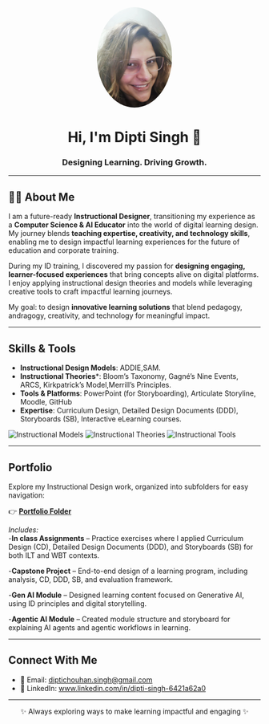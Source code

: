 <!-- Profile banner / photo -->
<p align="center">
  <img src="Dips.JPG" alt="Dipti Singh" width="150" style="border-radius:50%">
</p>

<h1 align="center">Hi, I'm Dipti Singh 👋</h1>
<h3 align="center">Designing Learning. Driving Growth.</h3>

---

## 👩‍🏫 About Me  
I am a future-ready **Instructional Designer**, transitioning my experience as a **Computer Science & AI Educator**  into the world of digital learning design.
My journey blends **teaching expertise, creativity, and technology skills**, enabling me to design impactful learning experiences for the future of education and corporate training.


During my ID training, I discovered my passion for **designing engaging, learner-focused experiences** that bring concepts alive on digital platforms. I enjoy applying instructional design theories and models while leveraging creative tools to craft impactful learning journeys.  

 My goal: to design **innovative learning solutions** that blend pedagogy, andragogy, creativity, and technology for meaningful impact.

---

## Skills & Tools  

- **Instructional Design Models**: ADDIE,SAM.
- **Instructional Theories***:  Bloom’s Taxonomy,  Gagné’s Nine Events,  ARCS,  Kirkpatrick’s Model,Merrill’s Principles.  
- **Tools & Platforms**: PowerPoint (for Storyboarding), Articulate Storyline, Moodle, GitHub  
- **Expertise**: Curriculum Design, Detailed Design Documents (DDD), Storyboards (SB), Interactive eLearning courses.  

<p>
  <!-- Instructional Models -->
  <img src="https://img.shields.io/badge/Models-ADDIE%2C%20SAM%2C%20Kemp-blue" alt="Instructional Models">
  
  <!-- Instructional Theories -->
  <img src="https://img.shields.io/badge/Theories-Bloom%2C%20Gagne%2C%20ARCS%2C%20Kirkpatrick-purple" alt="Instructional Theories">
  
  <!-- Tools -->
  <img src="https://img.shields.io/badge/Tools-Storyline%2C%20Moodle%2C%20PPT-green" alt="Instructional Tools">
</p>


---

## Portfolio  

Explore my Instructional Design work, organized into subfolders for easy navigation:  

👉 [**Portfolio Folder**](./portfolio)  

*Includes:*  
-**In class Assignments** – Practice exercises where I applied Curriculum Design (CD), Detailed Design Documents (DDD), and Storyboards (SB) for both ILT and WBT contexts.

-**Capstone Project** – End-to-end design of a learning program, including analysis, CD, DDD, SB, and evaluation framework.

-**Gen AI Module** – Designed learning content focused on Generative AI, using ID principles and digital storytelling.

-**Agentic AI Module** – Created module structure and storyboard for explaining AI agents and agentic workflows in learning.

---
##  Connect With Me  

- 📧 Email: diptichouhan.singh@gmail.com 
- 💼 LinkedIn: www.linkedin.com/in/dipti-singh-6421a62a0  

---

<p align="center">✨ Always exploring ways to make learning impactful and engaging ✨</p>
